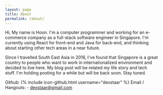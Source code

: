 ```yaml
---
layout: page
title: About
permalink: /about/
---
```


Hi, My name is Hoon. I'm a computer programmer and working for an e-commerce company as a full-stack software engineer in Singapore. I'm currently using React for front-end and Java for back-end, and thinking about starting other tech areas in a near future.

Since I travelled South East Asia in 2016, I've found that Singapore is a great country to people who want to work in internationalized environment and decided to live here. My blog post will be related my life story and tech stuff. I'm holding posting for a while but will be back soon. Stay tuned.


Github: {% include icon-github.html username="dexstaar" %}
Email / Hangouts: - dexstaar@gmail.com



<!--
This is the base Jekyll theme. You can find out more info about customizing your Jekyll theme, as well as basic Jekyll usage documentation at [jekyllrb.com](https://jekyllrb.com/)

You can find the source code for the Jekyll new theme at:
{% include icon-github.html username="jekyll" %} /
[minima](https://github.com/jekyll/minima)

You can find the source code for Jekyll at
{% include icon-github.html username="jekyll" %} /
[jekyll](https://github.com/jekyll/jekyll) -->
